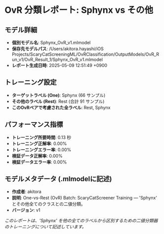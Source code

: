 # OvR 分類レポート: Sphynx vs その他

## モデル詳細
- **個別モデル名**: Sphynx_OvR_v1.mlmodel 
- **保存先モデルパス**: /Users/akitora.hayashi/iOS Projects/ScaryCatScreeningML/OvRClassification/OutputModels/OvR_Run_v1/OvR_Result_1/Sphynx_OvR_v1.mlmodel
- **レポート生成日時**: 2025-05-09 12:51:49 +0900

## トレーニング設定
- **ターゲットラベル (One)**: Sphynx (66 サンプル)
- **その他のラベル (Rest)**: Rest (合計 91 サンプル)
- **このOvRペアで考慮された全ラベル**: Rest, Sphynx

## パフォーマンス指標
- **トレーニング所要時間**: 0.13 秒
- **トレーニング正解率**: 0.00%
- **トレーニングエラー率**: 0.00%
- **検証データ正解率**: 0.00%
- **検証データエラー率**: 0.00%

## モデルメタデータ (.mlmodelに記述)
- **作成者**: akitora
- **説明**: One-vs-Rest (OvR) Batch: ScaryCatScreener Training — 'Sphynx' とその他全てのクラスとの二値分類。 
- **バージョン**: v1

*このレポートは、'Sphynx' を他の全てのラベルから区別するための二値分類器のトレーニングについて記述しています。*